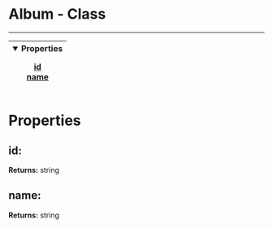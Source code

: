 <!-- This file is generated by a script. Do not edit directly -->
# Album - Class


---
| <details open><summary>Properties</summary><p>[id](#id)<br>[name](#name)</p></details> |
| --- |



 # Properties


## id:


**Returns:**
<span class="flex_return">string</span>
## name:


**Returns:**
<span class="flex_return">string</span>